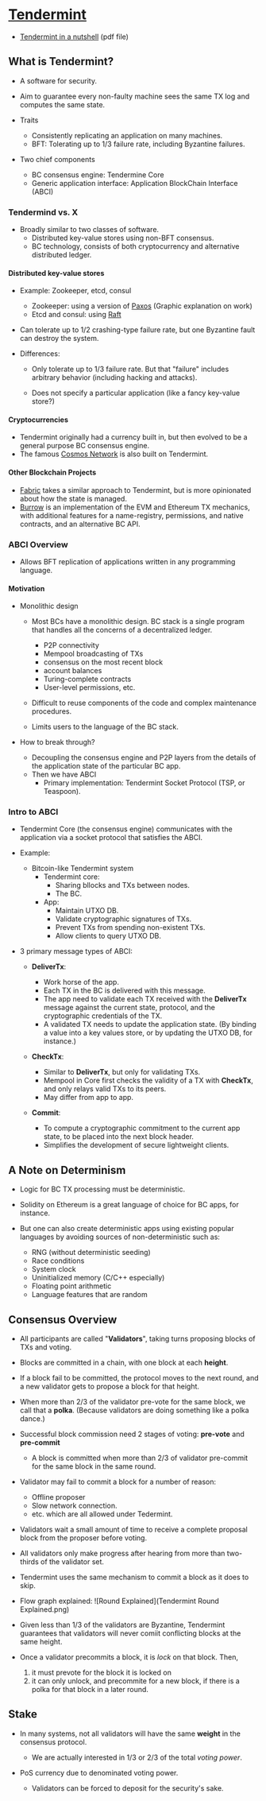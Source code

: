 ﻿# [Tendermint](https://tendermint.com)

- [Tendermint in a nutshell](https://github.com/mobfoundry/hackatom/blob/master/tminfo.pdf) (pdf file)


## What is Tendermint?

- A software for security.

- Aim to guarantee every non-faulty machine sees the same TX log and computes the same state.

- Traits
	- Consistently replicating an application on many machines.
	- BFT: Tolerating up to 1/3 failure rate, including Byzantine failures.

- Two chief components
	- BC consensus engine: Tendermine Core
	- Generic application interface: Application BlockChain Interface (ABCI)

### Tendermind vs. X

- Broadly similar to two classes of software.
	- Distributed key-value stores using non-BFT consensus.
	- BC technology, consists of both cryptocurrency and alternative distributed ledger.

#### Distributed key-value stores
- Example: Zookeeper, etcd, consul
	- Zookeeper: using a version of [Paxos](https://en.wikipedia.org/wiki/Paxos_(computer_science)) (Graphic explanation on work)
	- Etcd and consul: using [Raft](https://en.wikipedia.org/wiki/Raft_(computer_science))

- Can tolerate up to 1/2 crashing-type failure rate, but one Byzantine fault can destroy the system.

- Differences:
	- Only tolerate up to 1/3 failure rate.
			But that "failure" includes arbitrary behavior (including hacking and attacks).
	
	- Does not specify a particular application (like a fancy key-value store?)

#### Cryptocurrencies
- Tendermint originally had a currency built in, but then evolved to be a general purpose BC consensus engine.
- The famous [Cosmos Network](http://cosmos.network/) is also built on Tendermint.

#### Other Blockchain Projects
-  	[Fabric](https://github.com/hyperledger/fabric) takes a similar approach to Tendermint, but is more opinionated about how the state is managed.
- [Burrow](https://github.com/hyperledger/burrow) is an implementation of the EVM and Ethereum TX mechanics, with additional features for a name-registry, permissions, and native contracts, and an alternative BC API.

### ABCI Overview

-  Allows BFT replication of applications written in any programming language.

#### Motivation

- Monolithic design
	- Most BCs have a monolithic design. BC stack is a single program that handles all the concerns of a decentralized ledger.
		- P2P connectivity
		- Mempool broadcasting of TXs
		- consensus on the most recent block
		- account balances
		- Turing-complete contracts
		- User-level permissions, etc.
		
	- Difficult to reuse components of the code and complex maintenance procedures.
	
	- Limits users to the language of the BC stack.

- How to break through?
	- Decoupling the consensus engine and P2P layers from the details of the application state of the particular BC app.
	- Then we have ABCI
		- Primary implementation: Tendermint Socket Protocol (TSP, or Teaspoon).

### Intro to ABCI
- Tendermint Core (the consensus engine) communicates with the application via a socket protocol that satisfies the ABCI.

- Example:
	- Bitcoin-like Tendermint system
		- Tendermint core:
			- Sharing bllocks and TXs between nodes.
			- The BC.
		- App:
			- Maintain UTXO DB.
			- Validate cryptographic signatures of TXs.
			- Prevent TXs from spending non-existent TXs.
			- Allow clients to query UTXO DB.

- 3 primary message types of ABCI:
	- **DeliverTx**:
		- Work horse of the app.
		- Each TX in the BC is delivered with this message.
		- The app need to validate each TX received with the **DeliverTx** message against the current state, protocol, and the cryptographic credentials of the TX.
		- A validated TX needs to update the application state. (By binding a value into a key values store, or by updating the UTXO DB, for instance.)
	
	- **CheckTx**:
		- Similar to **DeliverTx**, but only for validating TXs.
		- Mempool in Core first checks the validity of a TX with **CheckTx**, and only relays valid TXs to its peers.
		- May differ from app to app.
	
	- **Commit**:
		- To compute a cryptographic commitment to the current app state, to be placed into the next block header.
		- Simplifies the development of secure lightweight clients.


## A Note on Determinism

- Logic for BC TX processing must be deterministic.

- Solidity on Ethereum is a great language of choice for BC apps, for instance.

- But one can also create deterministic apps using existing popular languages by avoiding sources of non-deterministic such as:
	- RNG (without deterministic seeding)
	- Race conditions
	- System clock
	- Uninitialized memory (C/C++ especially)
	- Floating point arithmetic
	- Language features that are random


## Consensus Overview

- All participants are called "**Validators**", taking turns proposing blocks of TXs and voting.

- Blocks are committed in a chain, with one block at each **height**.

- If a block fail to be committed, the protocol moves to the next round, and a new validator gets to propose a block for that height.

- When more than 2/3 of the validator pre-vote for the same block, we call that a **polka**.
	(Because validators are doing something like a polka dance.)

- Successful block commission need 2 stages of voting: **pre-vote** and **pre-commit**
	- A block is committed when more than 2/3 of validator pre-commit for the same block in the same round.

- Validator may fail to commit a block for a number of reason:
	- Offline proposer
	- Slow network connection.
	- etc.
		which are all allowed under Tedermint.

- Validators wait a small amount of time to receive a complete proposal block from the proposer before voting.

- All validators only make progress after hearing from more than two-thirds of the validator set.

- Tendermint uses the same mechanism to commit a block as it does to skip.

- Flow graph explained:
![Round Explained](Tendermint Round Explained.png)

- Given less than 1/3 of the validators are Byzantine, Tendermint guarantees that validators will never comiit conflicting blocks at the same height.

- Once a validator precommits a block, it is *lock* on that block. Then,
	1. it must prevote for the block it is locked on
	2. it can only unlock, and precommite for a new block, if there is a polka for that block in a later round.


## Stake
- In many systems, not all validators will have the same **weight** in the consensus protocol.
	- We are actually interested in 1/3 or 2/3 of the total *voting power*.

- PoS currency due to denominated voting power.
	- Validators can be forced to deposit for the security's sake.

